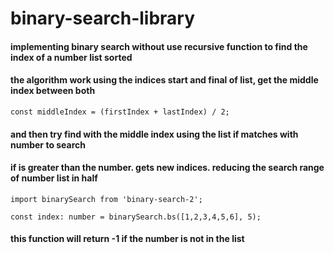 # binary-search-library  


#### implementing binary search without use recursive function to find the index of a number list sorted
#### the algorithm work using the indices start and final of list, get the middle index between both  
``` 
const middleIndex = (firstIndex + lastIndex) / 2; 
```  
#### and then try find with the middle index using the list if matches with number to search
#### if is greater than the number. gets new indices. reducing the search range of number list in half

```
import binarySearch from 'binary-search-2';
```

```
const index: number = binarySearch.bs([1,2,3,4,5,6], 5);
```

#### this function will return -1 if the number is not in the list 
